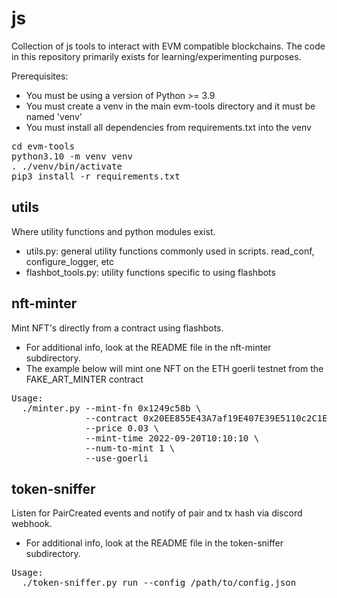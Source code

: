 # js

Collection of js tools to interact with EVM compatible blockchains. The code in this repository primarily exists for learning/experimenting purposes.
<p>

Prerequisites:
 - You must be using a version of Python >= 3.9
 - You must create a venv in the main evm-tools directory and it must be named 'venv'
 - You must install all dependencies from requirements.txt into the venv

<pre>
cd evm-tools
python3.10 -m venv venv
. ./venv/bin/activate
pip3 install -r requirements.txt
</pre>

## utils 
Where utility functions and python modules exist. 
- utils.py: general utility functions commonly used in scripts. read_conf, configure_logger, etc
- flashbot_tools.py: utility functions specific to using flashbots

## nft-minter
Mint NFT's directly from a contract using flashbots.
 - For additional info, look at the README file in the nft-minter subdirectory.
 - The example below will mint one NFT on the ETH goerli testnet from the FAKE_ART_MINTER contract
<pre>
Usage:
  ./minter.py --mint-fn 0x1249c58b \
              --contract 0x20EE855E43A7af19E407E39E5110c2C1Ee41F64D \
              --price 0.03 \
              --mint-time 2022-09-20T10:10:10 \
              --num-to-mint 1 \
              --use-goerli
</pre>

## token-sniffer
Listen for PairCreated events and notify of pair and tx hash via discord webhook.
- For additional info, look at the README file in the token-sniffer subdirectory.
<pre>
Usage: 
  ./token-sniffer.py run --config /path/to/config.json
</pre>
